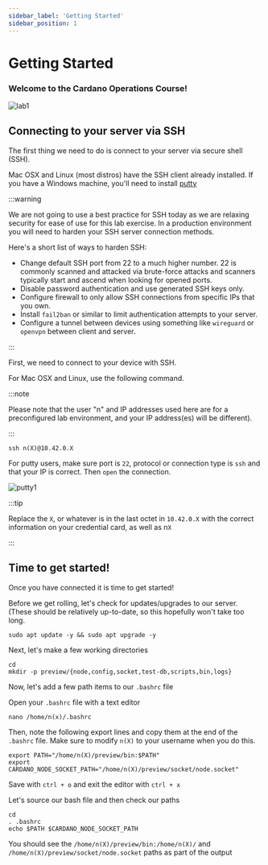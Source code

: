 ```yaml
---
sidebar_label: 'Getting Started'
sidebar_position: 1
---
```


# Getting Started

### Welcome to the Cardano Operations Course!
![lab1](/img/lab1.jpeg)
## Connecting to your server via SSH

The first thing we need to do is connect to your server via secure shell (SSH). 

Mac OSX and Linux (most distros) have the SSH client already installed. If you have a Windows machine, you'll need to install [putty](https://www.putty.org/)

:::warning

We are not going to use a best practice for SSH today as we are relaxing security for ease of use for this lab exercise. In a production environment you will need to harden your SSH server connection methods. 

Here's a short list of ways to harden SSH: 
- Change default SSH port from 22 to a much higher number. 22 is commonly scanned and attacked via brute-force attacks and scanners typically start and ascend when looking for opened ports.
- Disable password authentication and use generated SSH keys only. 
- Configure firewall to only allow SSH connections from specific IPs that you own.
- Install `fail2ban` or similar to limit authentication attempts to your server.
- Configure a tunnel between devices using something like `wireguard` or `openvpn` between client and server.

:::

First, we need to connect to your device with SSH. 

For Mac OSX and Linux, use the following command. 

:::note

Please note that the user "n" and IP addresses used here are for a preconfigured lab environment, and your IP address(es) will be different).

:::

```
ssh n(X)@10.42.0.X
```

For putty users, make sure port is `22`, protocol or connection type is `ssh` and that your IP is correct. Then `open` the connection. 

![putty1](/img/putty1.png)

:::tip

Replace the `X`, or whatever is in the last octet in `10.42.0.X` with the correct information on your credential card, as well as n`X`

::: 

## Time to get started!

Once you have connected it is time to get started!

Before we get rolling, let's check for updates/upgrades to our server. (These should be relatively up-to-date, so this hopefully won't take too long.

```
sudo apt update -y && sudo apt upgrade -y
```

Next, let's make a few working directories

```
cd
mkdir -p preview/{node,config,socket,test-db,scripts,bin,logs}
```

Now, let's add a few path items to our `.bashrc` file

Open your `.bashrc` file with a text editor

```
nano /home/n(x)/.bashrc
```
Then, note the following export lines and copy them at the end of the `.bashrc` file. Make sure to modify `n(X)` to your username when you do this.

```
export PATH="/home/n(X)/preview/bin:$PATH"
export CARDANO_NODE_SOCKET_PATH="/home/n(X)/preview/socket/node.socket"
```
Save with `ctrl + o` and exit the editor with `ctrl + x`


Let's source our bash file and then check our paths

```
cd
. .bashrc
echo $PATH $CARDANO_NODE_SOCKET_PATH
```

You should see the `/home/n(X)/preview/bin:/home/n(X)/` and `/home/n(X)/preview/socket/node.socket` paths as part of the output




